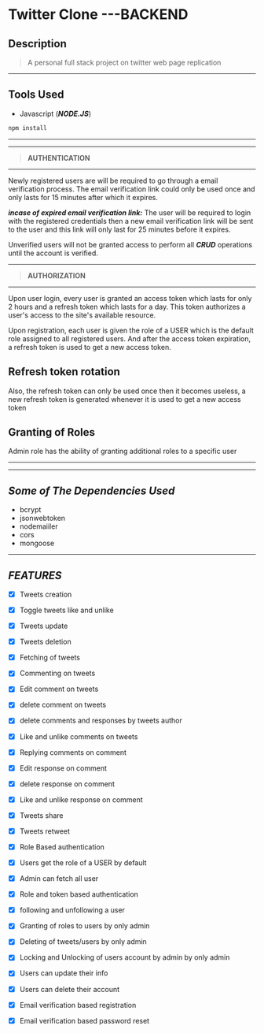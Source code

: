 # Twitter Clone ---BACKEND
## Description
> A personal full stack project on twitter web page replication
___
## **Tools Used**
* Javascript (**_NODE.JS_**)

```javascript
npm install
```
---
---
> **AUTHENTICATION**
---

Newly registered users are will be required to go through a email verification process. The email verification link could only be used once and only lasts for 15 minutes after which it expires.

_**incase of expired email verification link:**_ The user will be required to login with the registered credentials then a new email verification link will be sent to the user and this link will only last for 25 minutes before it expires.

Unverified users will not be granted access to perform all _**CRUD**_ operations until the account is verified.

---
> **AUTHORIZATION**
---

Upon user login, every user is granted an access token which lasts for only 2 hours and a refresh token which lasts for a day. This token authorizes a user's access to the site's available resource. 

Upon registration, each user is given the role of a USER which is the default role assigned to all registered users. And after the access token expiration, a refresh token is used to get a new access token.

**Refresh token rotation**
---
Also, the refresh token can only be used once then it becomes useless, a new refresh token is generated whenever it is used to get a new access token

**Granting of Roles**
---
Admin role has the ability of granting additional roles to a specific user

---
---

## _Some of The Dependencies Used_
* bcrypt
* jsonwebtoken
* nodemaiiler
* cors
* mongoose

***
## _FEATURES_
* [x] Tweets creation
* [x] Toggle tweets like and unlike
* [x] Tweets update
* [x] Tweets deletion
* [x] Fetching of tweets
* [x] Commenting on tweets
* [x] Edit comment on tweets
* [x] delete comment on tweets
* [x] delete comments and responses by tweets author
* [x] Like and unlike comments on tweets
* [x] Replying comments on comment
* [x] Edit response on comment
* [x] delete response on comment
* [x] Like and unlike response on comment
* [x] Tweets share
* [x] Tweets retweet
* [x] Role Based authentication
* [x] Users get the role of a USER by default
* [x] Admin can fetch all user
* [x] Role and token based authentication
* [x] following and unfollowing a user
* [x] Granting of roles to users by only admin
* [x] Deleting of tweets/users by only admin
* [x] Locking and Unlocking of users account by admin by only admin
* [x] Users can update their info
* [x] Users can delete their account
* [x] Email verification based registration
* [x] Email verification based password reset


